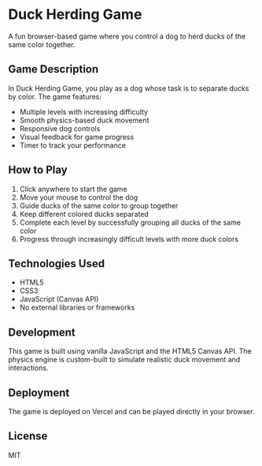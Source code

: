 # Duck Herding Game

A fun browser-based game where you control a dog to herd ducks of the same color together.

## Game Description

In Duck Herding Game, you play as a dog whose task is to separate ducks by color. The game features:

- Multiple levels with increasing difficulty
- Smooth physics-based duck movement
- Responsive dog controls
- Visual feedback for game progress
- Timer to track your performance

## How to Play

1. Click anywhere to start the game
2. Move your mouse to control the dog
3. Guide ducks of the same color to group together
4. Keep different colored ducks separated
5. Complete each level by successfully grouping all ducks of the same color
6. Progress through increasingly difficult levels with more duck colors

## Technologies Used

- HTML5
- CSS3
- JavaScript (Canvas API)
- No external libraries or frameworks

## Development

This game is built using vanilla JavaScript and the HTML5 Canvas API. The physics engine is custom-built to simulate realistic duck movement and interactions.

## Deployment

The game is deployed on Vercel and can be played directly in your browser.

## License

MIT 
